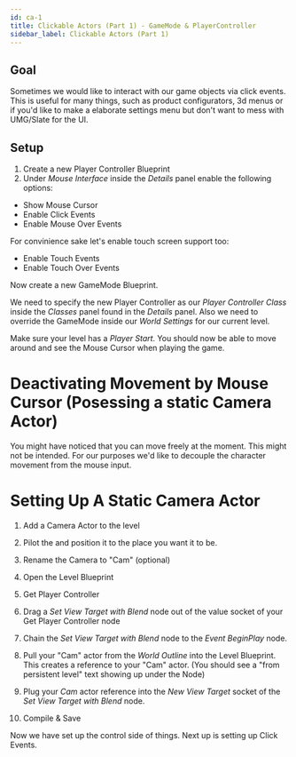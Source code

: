 ```yaml
---
id: ca-1
title: Clickable Actors (Part 1) - GameMode & PlayerController
sidebar_label: Clickable Actors (Part 1)
---
```


## Goal

Sometimes we would like to interact with our game objects via click events. This is useful for many things, such as product configurators, 3d menus or if you'd like to make a elaborate settings menu but don't want to mess with UMG/Slate for the UI.

## Setup

1. Create a new Player Controller Blueprint
2. Under _Mouse Interface_ inside the _Details_ panel enable the following options:
- Show Mouse Cursor
- Enable Click Events
- Enable Mouse Over Events

For convinience sake let's enable touch screen support too:
- Enable Touch Events
- Enable Touch Over Events

Now create a new GameMode Blueprint.

We need to specify the new Player Controller as our _Player Controller Class_ inside the _Classes_ panel found in the _Details_ panel.
Also we need to override the GameMode inside our _World Settings_ for our current level.

Make sure your level has a _Player Start_.
You should now be able to move around and see the Mouse Cursor when playing the game.

# Deactivating Movement by Mouse Cursor (Posessing a static Camera Actor)

You might have noticed that you can move freely at the moment. This might not be intended. For our purposes we'd like to decouple the character movement from the mouse input.

# Setting Up A Static Camera Actor

1. Add a Camera Actor to the level
2. Pilot the and position it to the place you want it to be.
3. Rename the Camera to "Cam" (optional)
4. Open the Level Blueprint

5. Get Player Controller
6. Drag a _Set View Target with Blend_ node out of the value socket of your Get Player Controller node
7. Chain the _Set View Target with Blend_ node to the _Event BeginPlay_ node.
8. Pull your "Cam" actor from the _World Outline_ into the Level Blueprint. This creates a reference to your "Cam" actor. (You should see a "from persistent level" text showing up under the Node)
9. Plug your _Cam_ actor reference into the _New View Target_ socket of the _Set View Target with Blend_ node.
10. Compile & Save

Now we have set up the control side of things. Next up is setting up Click Events.